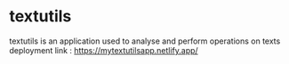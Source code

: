 # textutils
textutils is an application used to analyse and perform operations on texts
deployment link : https://mytextutilsapp.netlify.app/
